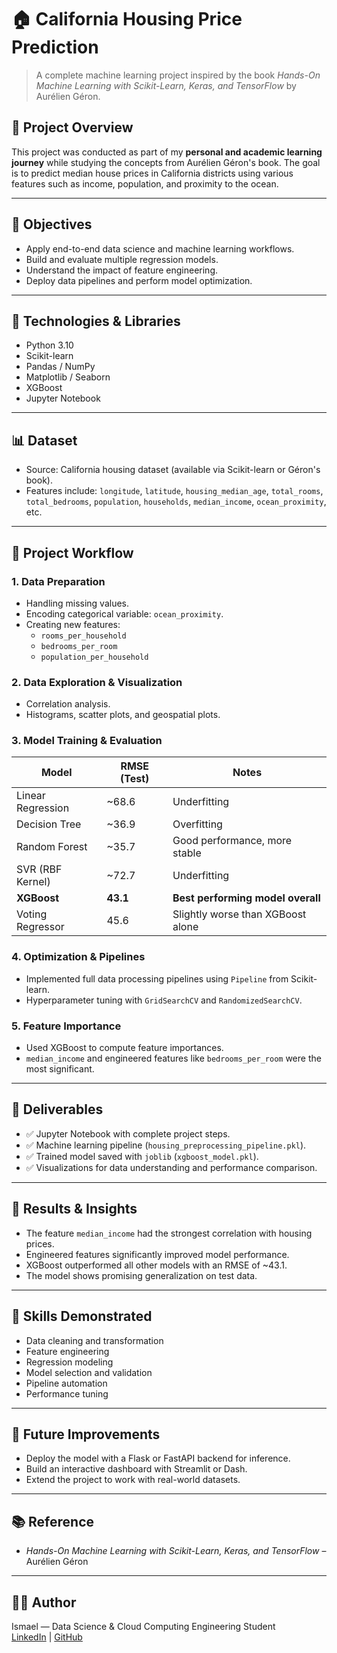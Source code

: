 # 🏠 California Housing Price Prediction

> A complete machine learning project inspired by the book *Hands-On Machine Learning with Scikit-Learn, Keras, and TensorFlow* by Aurélien Géron.

## 📘 Project Overview

This project was conducted as part of my **personal and academic learning journey** while studying the concepts from Aurélien Géron's book. The goal is to predict median house prices in California districts using various features such as income, population, and proximity to the ocean.

---

## 🎯 Objectives

- Apply end-to-end data science and machine learning workflows.
- Build and evaluate multiple regression models.
- Understand the impact of feature engineering.
- Deploy data pipelines and perform model optimization.

---

## 🧰 Technologies & Libraries

- Python 3.10
- Scikit-learn
- Pandas / NumPy
- Matplotlib / Seaborn
- XGBoost
- Jupyter Notebook

---

## 📊 Dataset

- Source: California housing dataset (available via Scikit-learn or Géron's book).
- Features include: `longitude`, `latitude`, `housing_median_age`, `total_rooms`, `total_bedrooms`, `population`, `households`, `median_income`, `ocean_proximity`, etc.

---

## 📌 Project Workflow

### 1. Data Preparation
- Handling missing values.
- Encoding categorical variable: `ocean_proximity`.
- Creating new features:
  - `rooms_per_household`
  - `bedrooms_per_room`
  - `population_per_household`

### 2. Data Exploration & Visualization
- Correlation analysis.
- Histograms, scatter plots, and geospatial plots.

### 3. Model Training & Evaluation

| Model                 | RMSE (Test) | Notes                              |
|----------------------|-------------|-------------------------------------|
| Linear Regression     | ~68.6       | Underfitting                        |
| Decision Tree         | ~36.9       | Overfitting                         |
| Random Forest         | ~35.7       | Good performance, more stable       |
| SVR (RBF Kernel)      | ~72.7       | Underfitting                        |
| **XGBoost**           | **43.1**    | **Best performing model overall**   |
| Voting Regressor      | 45.6        | Slightly worse than XGBoost alone   |

### 4. Optimization & Pipelines
- Implemented full data processing pipelines using `Pipeline` from Scikit-learn.
- Hyperparameter tuning with `GridSearchCV` and `RandomizedSearchCV`.

### 5. Feature Importance
- Used XGBoost to compute feature importances.
- `median_income` and engineered features like `bedrooms_per_room` were the most significant.

---

## 🧾 Deliverables

- ✅ Jupyter Notebook with complete project steps.
- ✅ Machine learning pipeline (`housing_preprocessing_pipeline.pkl`).
- ✅ Trained model saved with `joblib` (`xgboost_model.pkl`).
- ✅ Visualizations for data understanding and performance comparison.

---

## 🚀 Results & Insights

- The feature `median_income` had the strongest correlation with housing prices.
- Engineered features significantly improved model performance.
- XGBoost outperformed all other models with an RMSE of ~43.1.
- The model shows promising generalization on test data.

---

## 🧠 Skills Demonstrated

- Data cleaning and transformation
- Feature engineering
- Regression modeling
- Model selection and validation
- Pipeline automation
- Performance tuning

---

## 🔮 Future Improvements

- Deploy the model with a Flask or FastAPI backend for inference.
- Build an interactive dashboard with Streamlit or Dash.
- Extend the project to work with real-world datasets.

---

## 📚 Reference

- *Hands-On Machine Learning with Scikit-Learn, Keras, and TensorFlow* – Aurélien Géron

---

## 👨‍💻 Author

Ismael — Data Science & Cloud Computing Engineering Student  
[LinkedIn](https://www.linkedin.com/) | [GitHub](https://github.com/)

